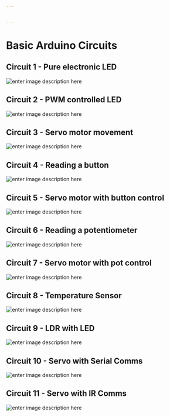 ```yaml
---


---
```


<h1 id="basic-arduino-circuits">Basic Arduino Circuits</h1>
<h2 id="circuit-1---pure-electronic-led">Circuit 1 - Pure electronic LED</h2>
<p><img src="https://github.com/NicholasBerryman/ArduinoClassResources/blob/master/Diagrams/PureElectronicLED_bb.png?raw=true" alt="enter image description here"></p>
<h2 id="circuit-2---pwm-controlled-led">Circuit 2 - PWM controlled LED</h2>
<p><img src="https://github.com/NicholasBerryman/ArduinoClassResources/blob/master/Diagrams/PWMPinLED_bb.png?raw=true" alt="enter image description here"></p>
<h2 id="circuit-3---servo-motor-movement">Circuit 3 - Servo motor movement</h2>
<p><img src="https://github.com/NicholasBerryman/ArduinoClassResources/blob/master/Diagrams/MicroServo_bb.png?raw=true" alt="enter image description here"></p>
<h2 id="circuit-4---button-read">Circuit 4 - Reading a button</h2>
<p><img src="https://github.com/NicholasBerryman/ArduinoClassResources/blob/master/Diagrams/ButtonRead_bb.png?raw=true" alt="enter image description here"></p>
<h2 id="circuit-5---servo-motor-with-knob-control">Circuit 5 - Servo motor with button control</h2>
<p><img src="https://github.com/NicholasBerryman/ArduinoClassResources/blob/master/Diagrams/ButtonControlServo.png?raw=true" alt="enter image description here"></p>
<h2 id="circuit-6---servo-motor-with-knob-control">Circuit 6 - Reading a potentiometer</h2>
<p><img src="https://github.com/NicholasBerryman/ArduinoClassResources/blob/master/Diagrams/ReadPot.png?raw=true" alt="enter image description here"></p>
<h2 id="circuit-7---servo-motor-with-pot-control">Circuit 7 - Servo motor with pot control</h2>
<p><img src="https://github.com/NicholasBerryman/ArduinoClassResources/blob/master/Diagrams/ServoWithPot_bb.png?raw=true" alt="enter image description here"></p>
<h2 id="circuit-8---Temperature-Sensor">Circuit 8 - Temperature Sensor</h2>
<p><img src="https://github.com/NicholasBerryman/ArduinoClassResources/blob/master/Diagrams/TempSensor_bb.png?raw=true" alt="enter image description here"></p>
<h2 id="circuit-9---LDR-with-LED">Circuit 9 - LDR with LED</h2>
<p><img src="https://github.com/NicholasBerryman/ArduinoClassResources/blob/master/Diagrams/LDR_LED_bb.png?raw=true" alt="enter image description here"></p>
<h2 id="circuit-10---Servo-with-Serial-Comms">Circuit 10 - Servo with Serial Comms</h2>
<p><img src="https://github.com/NicholasBerryman/ArduinoClassResources/blob/master/Diagrams/ServoWithSerialComms.png?raw=true" alt="enter image description here"></p>
<h2 id="circuit-11---Servo-with-IR-Comms">Circuit 11 - Servo with IR Comms</h2>
<p><img src="https://github.com/NicholasBerryman/ArduinoClassResources/blob/master/Diagrams/ServoWithIRComms_bb.png?raw=true" alt="enter image description here"></p>
